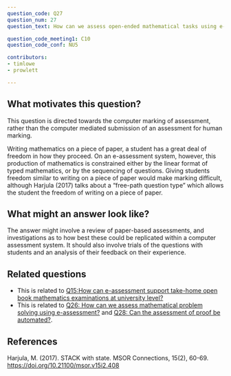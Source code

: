 ```yaml
---
question_code: Q27 
question_num: 27 
question_text: How can we assess open-ended mathematical tasks using e-assessment? 

question_code_meeting1: C10 
question_code_conf: NU5 

contributors: 
- timlowe
- prowlett

---
```


## What motivates this question?
This question is directed towards the computer marking of assessment, rather than the computer mediated submission of an assessment for human marking. 

Writing mathematics on a piece of paper, a student has a great deal of freedom in how they proceed. On an e-assessment system, however, this production of mathematics is constrained either by the linear format of typed mathematics, or by the sequencing of questions. Giving students freedom similar to writing on a piece of paper would make marking difficult, although Harjula (2017) talks about a “free-path question type” which allows the student the freedom of writing on a piece of paper. 

## What might an answer look like?
The answer might involve a review of paper-based assessments, and investigations as to how best these could be replicated within a computer assessment system. It should also involve trials of the questions with students and an analysis of their feedback on their experience. 

## Related questions
* This is related to [Q15:How can e-assessment support take-home open book mathematics examinations at university level?](Q15)
* This is related to [Q26: How can we assess mathematical problem solving using e-assessment?](Q26) and [Q28: Can the assessment of proof be automated?](Q28).

## References
Harjula, M. (2017). STACK with state. MSOR Connections, 15(2), 60-69. https://doi.org/10.21100/msor.v15i2.408
